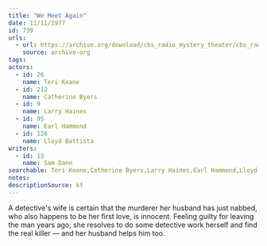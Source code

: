 ```yaml
---
title: "We Meet Again"
date: 11/11/1977
id: 739
urls: 
  - url: https://archive.org/download/cbs_radio_mystery_theater/cbs_radio_mystery_theater-0701-0750.zip/cbs_radio_mystery_theater-0701-0750%2Fcbsrmt_0739_we_meet_again.mp3
    source: archive-org
tags: 
actors:  
  - id: 26
    name: Teri Keane  
  - id: 212
    name: Catherine Byers  
  - id: 9
    name: Larry Haines  
  - id: 95
    name: Earl Hammond  
  - id: 126
    name: Lloyd Battista
writers:  
  - id: 13
    name: Sam Dann
searchable: Teri Keane,Catherine Byers,Larry Haines,Earl Hammond,Lloyd Battista Sam Dann
notes: 
descriptionSource: kf
---
```

A detective's wife is certain that the murderer her husband has just nabbed, who also happens to be her first love, is innocent. Feeling guilty for leaving the man years ago, she resolves to do some detective work herself and find the real killer — and her husband helps him too.